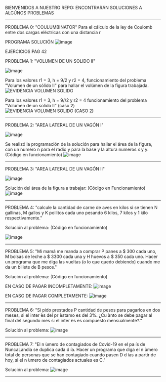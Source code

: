 BIENVENIDOS A NUESTRO REPO: ENCONTRARÁN SOLUCIONES A ALGÚNOS PROBLEMAS
_________________________________________________________________________________________________

PROBLEMA 0: "COULUMBINATOR"
Para el cálculo de la ley de Coulomb entre dos cargas eléctricas con una distancia r

PROGRAMA SOLUCIÓN
![image](https://github.com/user-attachments/assets/40fcdc7a-d28e-4deb-8bfd-7df76b4f86ff)


EJERCICIOS PAG 42

PROBLEMA 1: "VOLUMEN DE UN SOLIDO II"

![image](https://github.com/user-attachments/assets/a8ea9c6b-f984-49bb-ab60-9f0c25b2fa26)


Para los valores r1 = 3, h = 9/2 y r2 = 4, funcionamiento del problema "Volumen de un sólido II" para hallar el volúmen de la figura trabajada.
![EVIDENCIA VOLUMEN SOLIDO](https://github.com/user-attachments/assets/614dc46e-6482-491a-a0ae-becb520b6b45)

Para los valores r1 = 3, h = 9//2 y r2 = 4 funcionamiento del problema "Volumen de un solido II" (caso 2)
![EVIDENCIA VOLUMEN SOLIDO (CASO 2)](https://github.com/user-attachments/assets/b920edca-1634-4b88-81a4-e4031512c233)

_________________________________________________________________________________________________

PROBLEMA 2: "AREA LATERAL DE UN VAGÓN I"

![image](https://github.com/user-attachments/assets/62488c67-73a5-46ba-92cb-89f891881d4e)


Se realizó la programación de la solución para hallar el área de la figura, con un numero n para el radio y para la base y la altura numeros x y y: (Código en funcionamiento)
![image](https://github.com/user-attachments/assets/efec81a4-e06a-4942-8059-9811c248af21)

_________________________________________________________________________________________________

PROBLEMA 3: "AREA LATERAL DE UN VAGÓN II"

![image](https://github.com/user-attachments/assets/bac89b91-c267-43b6-b5a1-ccec43b58838)

Solución del área de la figura a trabajar: (Código en Funcionamiento)
![image](https://github.com/user-attachments/assets/450efe7c-0eca-41fb-88be-ac19f65ab0a7)

_________________________________________________________________________________________________

PROBLEMA 4: "calcule la cantidad de carne de aves en kilos
si se tienen N gallinas, M gallos y K pollitos cada uno pesando 6
kilos, 7 kilos y 1 kilo respectivamente."

Solución al problema: (Código en funcionamiento)

![image](https://github.com/user-attachments/assets/41c2ded7-324a-4277-ae7f-a13f04a0dd69)

_________________________________________________________________________________________________

PROBLEMA 5: "Mi mamá me manda a comprar P panes a $ 300 cada uno, M bolsas
de leche a $ 3300 cada una y H huevos a $ 350 cada uno. Hacer un
programa que me diga las vueltas (o lo que quedo debiendo) cuando
me da un billete de B pesos."

Solución al problema: (Código en funcionamiento)

EN CASO DE PAGAR INCOMPLETAMENTE:
![image](https://github.com/user-attachments/assets/62071c40-35c5-4ed7-88a4-7e722bd14528)

EN CASO DE PAGAR COMPLETAMENTE:
![image](https://github.com/user-attachments/assets/00ed2cf3-39dd-4747-943e-e3ce524b075c)

_________________________________________________________________________________________________

PROBLEMA 6: "Si pido prestados P cantidad de pesos para pagarlos en dos meses, si
el inter ́es del pr ́estamo es del 3%. ¿Cu ́anto se debe pagar al final del
segundo mes si el inter ́es es compuesto mensualmente?."

Solución al problema:
![image](https://github.com/user-attachments/assets/4d63945d-5e27-4b3d-b666-a2d2e28c2cf4)

_________________________________________________________________________________________________

PROBLEMA 7: "El n ́umero de contagiados de Covid-19 en el pa ́ıs de NuncaLandia se
duplica cada d ́ıa. Hacer un programa que diga el n ́umero total de
personas que se han contagiado cuando pasen D d ́ıas a partir de hoy,
si el n ́umero de contagiados actuales es C."

Solución al problema:
![image](https://github.com/user-attachments/assets/07446525-6c58-417b-9945-b5afe3686eb3)

_________________________________________________________________________________________________













